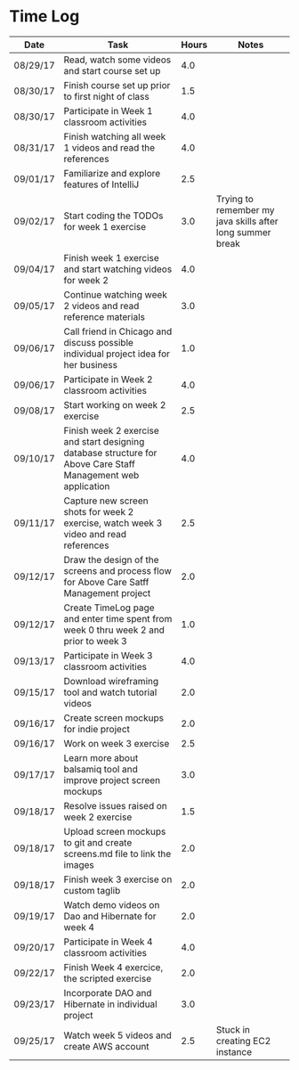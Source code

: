 # Time Log

| Date | Task | Hours | Notes|
|------|------|-------|------|
| 08/29/17| Read, watch some videos and start course set up| 4.0 | | 
| 08/30/17| Finish course set up prior to first night of class| 1.5 | |
| 08/30/17| Participate in Week 1 classroom activities| 4.0 | |
| 08/31/17| Finish watching all week 1 videos and read the references| 4.0 | |
| 09/01/17| Familiarize and explore features of IntelliJ| 2.5 | |
| 09/02/17| Start coding the TODOs for week 1 exercise| 3.0 | Trying to remember my java skills after long summer break|
| 09/04/17| Finish week 1 exercise and start watching videos for week 2| 4.0 | |
| 09/05/17| Continue watching week 2 videos and read reference materials| 3.0 | |
| 09/06/17| Call friend in Chicago and discuss possible individual project idea for her business| 1.0 | |
| 09/06/17| Participate in Week 2 classroom activities| 4.0 | |
| 09/08/17| Start working on week 2 exercise| 2.5 | |
| 09/10/17| Finish week 2 exercise and start designing database structure for Above Care Staff Management web application| 4.0 | |
| 09/11/17| Capture new screen shots for week 2 exercise, watch week 3 video and read references| 2.5 | |
| 09/12/17| Draw the design of the screens and process flow for Above Care Satff Management project| 2.0 | |
| 09/12/17| Create TimeLog page and enter time spent from week 0 thru week 2 and prior to week 3 | 1.0 | | 
| 09/13/17| Participate in Week 3 classroom activities| 4.0 | |
| 09/15/17| Download wireframing tool and watch tutorial videos | 2.0 | |
| 09/16/17| Create screen mockups for indie project | 2.0 | |
| 09/16/17| Work on week 3 exercise | 2.5 | |
| 09/17/17| Learn more about balsamiq tool and improve project screen mockups | 3.0 | |
| 09/18/17| Resolve issues raised on week 2 exercise | 1.5 | |
| 09/18/17| Upload screen mockups to git and create screens.md file to link the images | 2.0 | |
| 09/18/17| Finish week 3 exercise on custom taglib | 2.0 | |
| 09/19/17| Watch demo videos on Dao and Hibernate for week 4 | 2.0 | |
| 09/20/17| Participate in Week 4 classroom activities| 4.0 | |
| 09/22/17| Finish Week 4 exercice, the scripted exercise | 2.0 | |
| 09/23/17| Incorporate DAO and Hibernate in individual project | 3.0 | |
| 09/25/17| Watch week 5 videos and create AWS account | 2.5 | Stuck in creating EC2 instance | 

